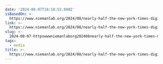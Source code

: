 ```yaml
---
date: '2024-08-07T18:10:52.000Z'
isBasedOn: >-
  https://www.niemanlab.org/2024/08/nearly-half-the-new-york-times-digital-subscribers-pay-for-more-than-one-times-product/
link: >-
  https://www.niemanlab.org/2024/08/nearly-half-the-new-york-times-digital-subscribers-pay-for-more-than-one-times-product/
slug: >-
  2024-08-07-httpswwwniemanlaborg202408nearly-half-the-new-york-times-digital-subscribers-pay-for-more-than-one-times-product
tags:
  - media
title: >-
  https://www.niemanlab.org/2024/08/nearly-half-the-new-york-times-digital-subscribers-pay-for-more-than-one-times-product/
---
```

 
